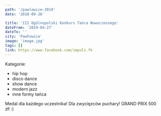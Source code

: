 ```yaml
---
path: '/pawlowice-2019'
date: '2018-09-26'

title: 'III Ogólnopolski Konkurs Tańca Nowoczesnego'
dateFrom: '2019-04-27'
dateTo: ''
city: 'Pawłowice'
image: 'image.jpg'
tags: []
link: https://www.facebook.com/impuls.fk
---
```

Kategorie:
- hip hop
- disco dance
- show dance
- modern jazz
- inne formy tańca

Medal dla każdego uczestnika!
Dla zwycięzców puchary!
GRAND PRIX 500 zł! :)
